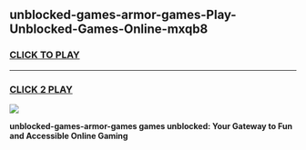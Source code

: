 
## unblocked-games-armor-games-Play-Unblocked-Games-Online-mxqb8
<h3>
<a href="https://premium76.site?title=unblocked-games-armor-games&ref=24A">CLICK TO PLAY</a></h3>
<hr>

<h3>
<a href="https://premium76.site?title=unblocked-games-armor-games&ref=24A">CLICK 2 PLAY</a>
  
</h3>

<a href="https://premium76.site?title=unblocked-games-armor-games&ref=24A"><img src="https://clearcache.store/games.png"></a>


**unblocked-games-armor-games games unblocked: Your Gateway to Fun and Accessible Online Gaming**
